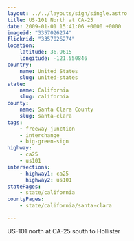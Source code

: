 ```yaml
---
layout: ../../layouts/sign/single.astro
title: US-101 North at CA-25
date: 2009-01-01 15:41:06 +0000 +0000
imageid: "3357026274"
flickrid: "3357026274"
location:
    latitude: 36.9615
    longitude: -121.550846
country:
    name: United States
    slug: united-states
state:
    name: California
    slug: california
county:
    name: Santa Clara County
    slug: santa-clara
tags:
    - freeway-junction
    - interchange
    - big-green-sign
highway:
    - ca25
    - us101
intersections:
    - highway1: ca25
      highway2: us101
statePages:
    - state/california
countyPages:
    - state/california/santa-clara

---
```

US-101 north at CA-25 south to Hollister